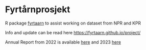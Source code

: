 # Fyrtårnprosjekt

R package [fyrtaarn](https://fyrtaarn.github.io/fyrtaarn/) to assist working on dataset from NPR and KPR 

Info and update can be read here https://fyrtaarn.github.io/project/

Annual Report from 2022 is available [here](https://external.ink?to=https://www.helsedirektoratet.no/rapporter/personskadedata-2022/fyrtarnprosjektet) and 2023 [here](https://www.fhi.no/publ/2024/personskadedata-2023/)
